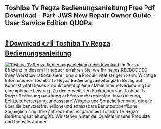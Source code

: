 ## Toshiba Tv Regza Bedienungsanleitung Free Pdf Download - Part-JWS New Repair Owner Guide - User Service Edition QUOPa

# <h2><a href="http://df59xqx.blite.top/?on=Toshiba+Tv+Regza+Bedienungsanleitung">🔗Download 👉🔴 Toshiba Tv Regza Bedienungsanleitung</a></h2>

[![Toshiba Tv Regza Bedienungsanleitung new download](https://i.imgur.com/lujVjoI.png)](http://df59xqx.blite.top/?on=Toshiba+Tv+Regza+Bedienungsanleitung)
Ihr Tor zur Effizienz In diesem Handbuch erfahren Sie, wie Ihr neues REDDDDDDD Ihren Workflow rationalisieren und die Produktivität steigern kann. Wichtige Informationen Toshiba Tv Regza BedienungsanleitungD In Bezug auf Konnektivität Dieses Produkt benötigt eine stabile Internetverbindung für eine optimale Leistung. Zu den erweiterten Funktionen von Toshiba Tv Regza Bedienungsanleitung gehören mehrsprachige Unterstützung, Echtzeitübersetzung, anpassbare Widgets und Spracherkennung, die alle über die benutzerfreundliche und anpassbare Benutzeroberfläche zugänglich sind. Ihre Zufriedenheit ist garantiert Toshiba Tv Regza BedienungsanleitungDD. Wir stehen hinter der Qualität unserer Produkte und Dienstleistungen.
